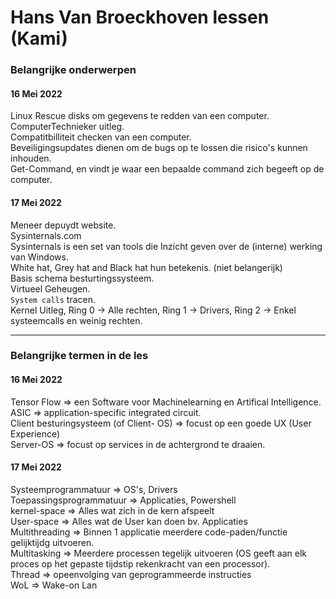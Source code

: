 # Hans Van Broeckhoven lessen (Kami)
### Belangrijke onderwerpen
#### 16 Mei 2022
Linux Rescue disks om gegevens te redden van een computer.  
ComputerTechnieker uitleg.  
Compatitbilliteit checken van een computer.  
Beveiligingsupdates dienen om de bugs op te lossen die risico's kunnen inhouden.  
Get-Command, en vindt je waar een bepaalde command zich begeeft op de computer.  
  
#### 17 Mei 2022
Meneer depuydt website.  
Sysinternals.com  
Sysinternals is een set van tools die Inzicht geven over de (interne) werking van Windows.  
White hat, Grey hat and Black hat hun betekenis. (niet belangerijk)  
Basis schema besturtingssysteem.  
Virtueel Geheugen.  
`System calls` tracen.  
Kernel Uitleg, Ring 0 -> Alle rechten, Ring 1 -> Drivers, Ring 2 -> Enkel systeemcalls en weinig rechten.  
___
### Belangrijke termen in de les
#### 16 Mei 2022
Tensor Flow => een Software voor Machinelearning en Artifical Intelligence.  
ASIC => application-specific integrated circuit.  
Client besturingsysteem (of Client- OS) => focust op een goede UX (User Experience)  
Server-OS => focust op services in de achtergrond te draaien.  
  
  
#### 17 Mei 2022
Systeemprogrammatuur => OS's, Drivers  
Toepassingsprogrammatuur => Applicaties, Powershell   
kernel-space => Alles wat zich in de kern afspeelt  
User-space => Alles wat de User kan doen bv. Applicaties    
Multithreading => Binnen 1 applicatie meerdere code-paden/functie gelijktijdg uitvoeren.    
Multitasking => Meerdere processen tegelijk uitvoeren (OS geeft aan elk proces op het gepaste tijdstip rekenkracht van een processor).  
Thread => opeenvolging van geprogrammeerde instructies  
WoL => Wake-on Lan  

